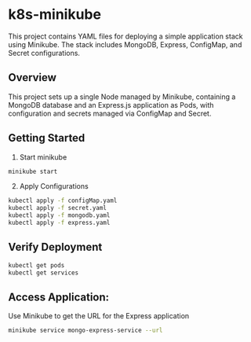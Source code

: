 # k8s-minikube

This project contains YAML files for deploying a simple application stack using Minikube. The stack includes MongoDB, Express, ConfigMap, and Secret configurations.

## Overview

This project sets up a single Node managed by Minikube, containing a MongoDB database and an Express.js application as Pods, with configuration and secrets managed via ConfigMap and Secret.

## Getting Started

  1. Start minikube

   ```bash
   minikube start
   ```


  2. Apply Configurations


```bash
kubectl apply -f configMap.yaml
kubectl apply -f secret.yaml
kubectl apply -f mongodb.yaml
kubectl apply -f express.yaml
```

## Verify Deployment


```bash
kubectl get pods
kubectl get services
```

## Access Application:
Use Minikube to get the URL for the Express application


```bash
minikube service mongo-express-service --url
```
